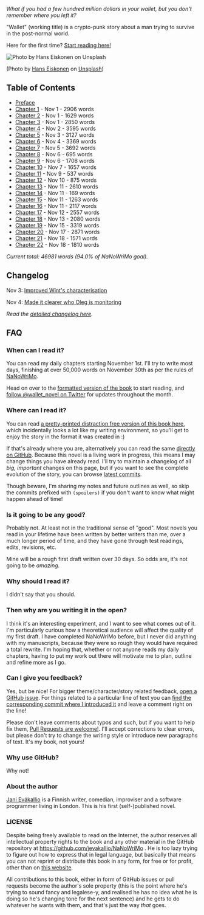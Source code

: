 _What if you had a few hundred million dollars in your wallet, but you don't remember where you left it?_

"Wallet" (working title) is a crypto-punk story about a man trying to survive in the post-normal world.

Here for the first time? [Start reading here!](https://jevakallio.github.io/NaNoWriMo/chapters/00-preface)

![Photo by Hans Eiskonen on Unsplash](assets/images/banner.jpg)

(Photo by [Hans Eiskonen](https://unsplash.com/@eiskonen) on [Unsplash](https://unsplash.com))

## Table of Contents

- [Preface](chapters/00-preface.md)
- [Chapter 1](chapters/01.md) - Nov 1 - 2906 words
- [Chapter 2](chapters/02.md) - Nov 1 - 1629 words
- [Chapter 3](chapters/03.md) - Nov 1 - 2850 words
- [Chapter 4](chapters/04.md) - Nov 2 - 3595 words
- [Chapter 5](chapters/05.md) - Nov 3 - 3127 words
- [Chapter 6](chapters/06.md) - Nov 4 - 3369 words
- [Chapter 7](chapters/07.md) - Nov 5 - 3692 words
- [Chapter 8](chapters/08.md) - Nov 6 - 695 words
- [Chapter 9](chapters/09.md) - Nov 6 - 1708 words
- [Chapter 10](chapters/10.md) - Nov 7 - 1657 words
- [Chapter 11](chapters/11.md) - Nov 9 - 537 words
- [Chapter 12](chapters/12.md) - Nov 10 - 875 words
- [Chapter 13](chapters/13.md) - Nov 11 - 2610 words
- [Chapter 14](chapters/14.md) - Nov 11 - 169 words
- [Chapter 15](chapters/15.md) - Nov 11 - 1263 words
- [Chapter 16](chapters/16.md) - Nov 11 - 2117 words
- [Chapter 17](chapters/17.md) - Nov 12 - 2557 words
- [Chapter 18](chapters/18.md) - Nov 13 - 2080 words
- [Chapter 19](chapters/19.md) - Nov 15 - 3319 words
- [Chapter 20](chapters/20.md) - Nov 17 - 2871 words
- [Chapter 21](chapters/21.md) - Nov 18 - 1571 words
- [Chapter 22](chapters/22.md) - Nov 18 - 1810 words

_Current total: 46981 words (94.0% of NaNoWriMo goal)._

## Changelog

Nov 3: [Improved Wint's characterisation](https://github.com/jevakallio/NaNoWriMo/pull/6)

Nov 4: [Made it clearer who Oleg is monitoring](https://github.com/jevakallio/NaNoWriMo/commit/a1e8cc9fcfa8f74f282b2df1cbc4abc1cfc232d5)

_Read the [detailed changelog here](CHANGELOG.md)._

## FAQ

### When can I read it?

You can read my daily chapters starting November 1st. I'll try to write most days, finishing at over 50,000 words on November 30th as per the rules of [NaNoWriMo](http://nanowrimo.org).

Head on over to the [formatted version of the book](https://jevakallio.github.io/NaNoWriMo) to start reading, and [follow @wallet_novel on Twitter](https://twitter.com/wallet_novel) for updates throughout the month.

### Where can I read it?

You can read [a pretty-printed distraction free version of this book here](https://jevakallio.github.io/NaNoWriMo), which incidentally looks a lot like my writing environment, so you'll get to enjoy the story in the format it was created in :)

If that's already where you are, alternatively you can read the same [directly on GitHub](https://github.com/jevakallio/NaNoWriMo). Because this novel is a living work in progress, this means I may change things you have already read. I'll try to maintain a changelog of all _big, important_ changes on this page, but if you want to see the complete evolution of the story, you can browse [latest commits](https://github.com/jevakallio/NaNoWriMo/commits/master).

Though beware, I'm sharing my notes and future outlines as well, so skip the commits prefixed with `(spoilers)` if you don't want to know what might happen ahead of time!

### Is it going to be any good?

Probably not. At least not in the traditional sense of "good". Most novels you read in your lifetime have been written by better writers than me, over a much longer period of time, and they have gone through test readings, edits, revisions, etc.

Mine will be a rough first draft written over 30 days. So odds are, it's not going to be _amazing_.

### Why should I read it?

I didn't say that you should.

### Then why are you writing it in the open?

I think it's an interesting experiment, and I want to see what comes out of it. I'm particularly curious how a theoretical audience will affect the quality of my first draft. I have completed NaNoWriMo before, but I never did anything with my manuscripts, because they were so rough they would have required a total rewrite. I'm hoping that, whether or not anyone reads my daily chapters, having to put my work out there will motivate me to plan, outline and refine more as I go.

### Can I give you feedback?

Yes, but be nice! For bigger theme/character/story related feedback, [open a GitHub issue](https://github.com/jevakallio/NaNoWriMo/issue). For things related to a particular line of text you can [find the corresponding commit where I introduced it](https://github.com/jevakallio/NaNoWriMo/commits/master) and leave a comment right on the line!

Please don't leave comments about typos and such, but if you want to help fix them, [Pull Requests are welcome!](https://github.com/jevakallio/NaNoWriMo/pulls). I'll accept corrections to clear errors, but please don't try to change the writing style or introduce new paragraphs of text. It's my book, not yours!

### Why use GitHub?

Why not!

### About the author

[Jani Eväkallio](https://twitter.com/jevakallio) is a Finnish writer, comedian, improviser and a software programmer living in London. This is his first (self-)published novel.

### LICENSE

Despite being freely available to read on the Internet, the author reserves all intellectual property rights to the book and any other material in the GitHub repository at https://github.com/jevakallio/NaNoWriMo . He is too lazy trying to figure out how to express that in legal language, but basically that means you can not reprint or distribute this book in any form, for free or for profit, other than on [this website](https://jevakallio.github.io/NaNoWriMo).

All contributions to this book, either in form of GitHub issues or pull requests become the author's sole property (this is the point where he's trying to sound fancy and legalese-y, and realised he has no idea what he is doing so he's changing tone for the next sentence) and he gets to do whatever he wants with them, and that's just the way _that_ goes.
